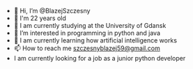 - 👋 Hi, I’m @BlazejSzczesny
- :birthday: I'm 22 years old
- :open_book: I am currently studying at the University of Gdansk
- 👀 I’m interested in programming in python and java
- 🌱 I am currently learning how artificial intelligence works
- 📫 How to reach me szczesnyblazej59@gmail.com
- I am currently looking for a job as a junior python developer

<!---
BlazejSzczesny/BlazejSzczesny is a ✨ special ✨ repository because its `README.md` (this file) appears on your GitHub profile.
You can click the Preview link to take a look at your changes.
--->
